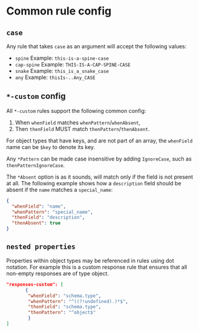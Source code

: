# Common rule config

## `case`

Any rule that takes `case` as an argument will accept the following values:

  * `spine` Example: `this-is-a-spine-case`
  * `cap-spine` Example: `THIS-IS-A-CAP-SPINE-CASE`
  * `snake`  Example: `this_is_a_snake_case`
  * `any`  Example: `thisIs-..Any_CASE`


## `*-custom` config

All `*-custom` rules support the following common config:

1. When `whenField` matches `whenPattern`/`whenAbsent`,
2. Then `thenField` MUST match `thenPattern`/`thenAbsent`.

For object types that have keys, and are not part of an array, the `whenField` name can be `$key` to denote its key.

Any `*Pattern` can be made case insensitive by adding `IgnoreCase`, such as `thenPatternIgnoreCase`.

The `*Absent` option is as it sounds, will match only if the field is not present at all. The following example shows how a `description` field should be absent if the `name` matches a `special_name`:

```json
{
  "whenField": "name",
  "whenPattern": "special_name",
  "thenField": "description",
  "thenAbsent": true
}
```

## `nested properties`

Properties within object types may be referenced in rules using dot notation.  For example this is a custom response rule that ensures that all non-empty responses are of type object.

```json
"responses-custom": [
       {
        "whenField": "schema.type",
        "whenPattern": "^((?!undefined).)*$",
        "thenField": "schema.type",
        "thenPattern": "^object$"
        }
]
```
